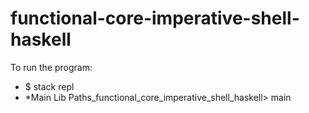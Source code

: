 # functional-core-imperative-shell-haskell

To run the program:
* $ stack repl
* *Main Lib Paths_functional_core_imperative_shell_haskell> main
